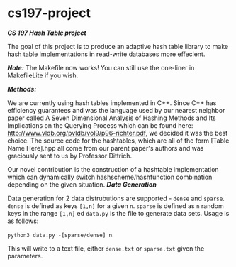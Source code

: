 # cs197-project
***CS 197 Hash Table project***

The goal of this project is to produce an adaptive hash table library to make
hash table implementations in read-write databases more effecient. 

***Note:***
The Makefile now works! You can still use the one-liner in MakefileLite if you wish.

***Methods:***

We are currently using hash tables implemented in C++. Since C++ has efficiency 
guarantees and was the language used by our nearest neighbor paper called 
A Seven Dimensional Analysis of Hashing Methods and Its Implications on the Querying Process
which can be found here: http://www.vldb.org/pvldb/vol9/p96-richter.pdf, we decided it was the 
best choice. The source code for the hashtables, which are all of the form [Table Name Here].hpp all 
come from our parent paper's authors and was graciously sent to us by Professor Dittrich. 

Our novel contribution is the construction of a hashtable implementation which can dynamically switch
hashscheme/hashfunction combination depending on the given situation.
***Data Generation***

Data generation for 2 data distrubutions are supported - `dense` and `sparse`. 
`dense` is defined as keys `[1,n]` for a given `n`.
`sparse` is defined as `n` random keys in the range `[1,n]`
ed
`data.py` is the file to generate data sets. Usage is as follows: 

`python3 data.py -[sparse/dense] n`.

This will write to a text file, either `dense.txt` or `sparse.txt` given the parameters.
